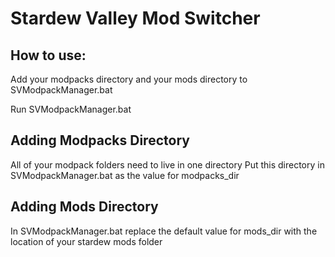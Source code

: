 ﻿# Stardew Valley Mod Switcher

## How to use:

Add your modpacks directory and your mods directory to SVModpackManager.bat

Run SVModpackManager.bat

## Adding Modpacks Directory

All of your modpack folders need to live in one directory
Put this directory in SVModpackManager.bat as the value for modpacks_dir

## Adding Mods Directory

In SVModpackManager.bat replace the default value for mods_dir with the location of your stardew mods folder
